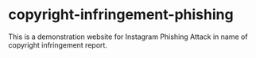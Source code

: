 # copyright-infringement-phishing
 
This is a demonstration website for Instagram Phishing Attack in name of copyright infringement report.
